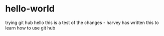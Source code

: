 # hello-world
trying git hub
hello this is a test of the changes - harvey has written this to learn how to use git hub
